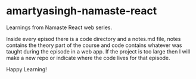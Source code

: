 # amartyasingh-namaste-react
Learnings from Namaste React web series. 

Inside every episod there is a code directory and a notes.md file, notes contains the theory part of the course and code contains whatever was taught during the episode in a web app. If the project is too large then I will make a new repo or indicate where the code lives for that episode. 


Happy Learning!
